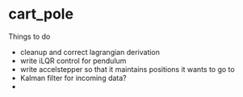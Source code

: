 # cart_pole

Things to do

* cleanup and correct lagrangian derivation
* write iLQR control for pendulum
* write accelstepper so that it maintains positions it wants to go to
* Kalman filter for incoming data?
* 